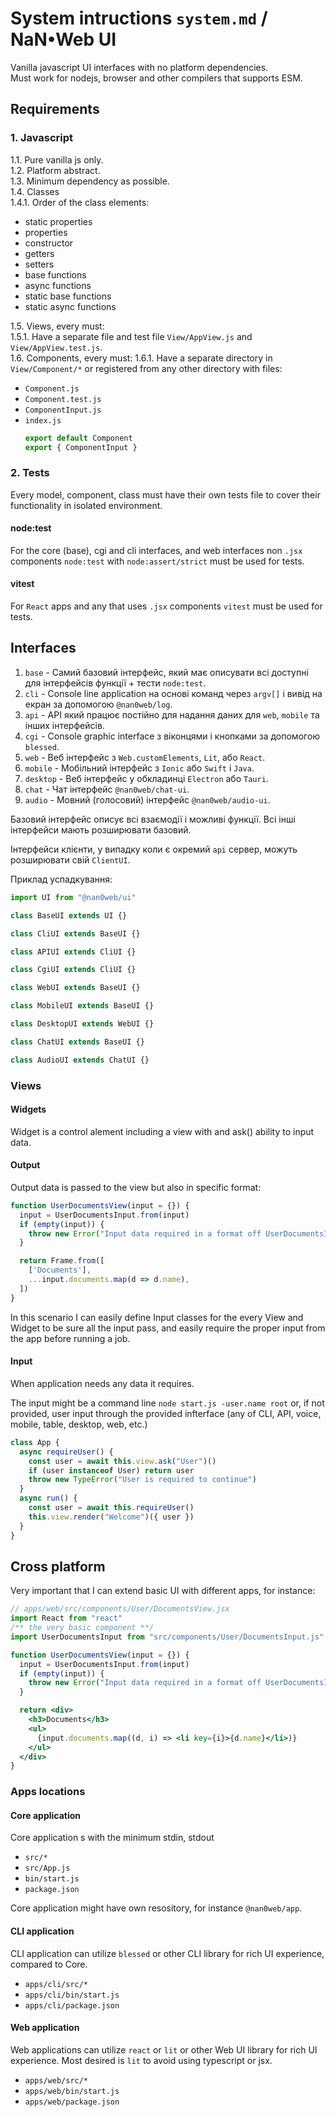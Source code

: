 # System intructions `system.md` / NaN•Web UI

Vanilla javascript UI interfaces with no platform dependencies.  
Must work for nodejs, browser and other compilers that supports ESM.

## Requirements

### 1. Javascript

1.1. Pure vanilla js only.  
1.2. Platform abstract.  
1.3. Minimum dependency as possible.  
1.4. Classes  
1.4.1. Order of the class elements:
- static properties
- properties
- constructor
- getters
- setters
- base functions
- async functions
- static base functions
- static async functions

1.5. Views, every must:  
1.5.1. Have a separate file and test file `View/AppView.js` and `View/AppView.test.js`.  
1.6. Components, every must:
1.6.1. Have a separate directory in `View/Component/*` or registered from any other directory with files:
- `Component.js`
- `Component.test.js`
- `ComponentInput.js`
- `index.js`
  ```js
  export default Component
  export { ComponentInput }
  ```

### 2. Tests

Every model, component, class must have their own tests file to cover their functionality in isolated environment.

#### node:test

For the core (base), cgi and cli interfaces, and web interfaces non `.jsx` components `node:test` with `node:assert/strict` must be used for tests.

#### vitest

For `React` apps and any that uses `.jsx` components `vitest` must be used for tests.

## Interfaces

1. `base` - Самий базовий інтерфейс, який має описувати всі доступні для інтерфейсів функції + тести `node:test`.
1. `cli` - Console line application на основі команд через `argv[]` і вивід на екран за допомогою `@nan0web/log`.
1. `api` - API який працює постійно для надання даних для `web`, `mobile` та інших інтерфейсів.
1. `cgi` - Console graphic interface з віконцями і кнопками за допомогою `blessed`.
1. `web` - Веб інтерфейс з `Web.customElements`, `Lit`, або `React`.
1. `mobile` - Мобільний інтерфейс з `Ionic` або `Swift` і `Java`.
1. `desktop` - Веб інтерфейс у обкладинці `Electron` або `Tauri`.
1. `chat` - Чат інтерфейс `@nan0web/chat-ui`.
1. `audio` - Мовний (голосовий) інтерфейс `@nan0web/audio-ui`.

Базовий інтерфейс описує всі взаємодії і можливі функції.
Всі інші інтерфейси мають розширювати базовий.

Інтерфейси клієнти, у випадку коли є окремий `api` сервер, можуть розширювати свій `ClientUI`.

Приклад успадкування:
```js
import UI from "@nan0web/ui"

class BaseUI extends UI {}

class CliUI extends BaseUI {}

class APIUI extends CliUI {}

class CgiUI extends CliUI {}

class WebUI extends BaseUI {}

class MobileUI extends BaseUI {}

class DesktopUI extends WebUI {}

class ChatUI extends BaseUI {}

class AudioUI extends ChatUI {}
```

### Views

#### Widgets

Widget is a control alement including a view with and ask() ability to input data.

#### Output

Output data is passed to the view but also in specific format:
```js
function UserDocumentsView(input = {}) {
  input = UserDocumentsInput.from(input)
  if (empty(input)) {
    throw new Error("Input data required in a format off UserDocumentsInput")
  }

  return Frame.from([
    ['Documents'],
    ...input.documents.map(d => d.name),
  ])
}
```

In this scenario I can easily define Input classes for the every View and Widget to be sure all the input pass, and easily require the proper input from the app before running a job.


#### Input

When application needs any data it requires.

The input might be a command line `node start.js -user.name root` or, if not provided, user input through the provided infterface (any of CLI, API, voice, mobile, table, desktop, web, etc.)

```js
class App {
  async requireUser() {
    const user = await this.view.ask("User")()
    if (user instanceof User) return user
    throw new TypeError("User is required to continue")
  }
  async run() {
    const user = await this.requireUser()
    this.view.render("Welcome")({ user })
  }
}
```

## Cross platform

Very important that I can extend basic UI with different apps, for instance:
```jsx
// apps/web/src/components/User/DocumentsView.jsx
import React from "react"
/** the very basic component **/
import UserDocumentsInput from "src/components/User/DocumentsInput.js"

function UserDocumentsView(input = {}) {
  input = UserDocumentsInput.from(input)
  if (empty(input)) {
    throw new Error("Input data required in a format off UserDocumentsInput")
  }

  return <div>
    <h3>Documents</h3>
    <ul>
      {input.documents.map((d, i) => <li key={i}>{d.name}</li>)}
    </ul>
  </div>
}
```

### Apps locations

#### Core application

Core application s with the minimum stdin, stdout
- `src/*`
- `src/App.js`
- `bin/start.js`
- `package.json`

Core application might have own resository, for instance `@nan0web/app`.

#### CLI application

CLI application can utilize `blessed` or other CLI library for rich UI experience, compared to Core.

- `apps/cli/src/*`
- `apps/cli/bin/start.js`
- `apps/cli/package.json`

#### Web application

Web applications can utilize `react` or `lit` or other Web UI library for rich UI experience.
Most desired is `lit` to avoid using typescript or jsx.

- `apps/web/src/*`
- `apps/web/bin/start.js`
- `apps/web/package.json`
